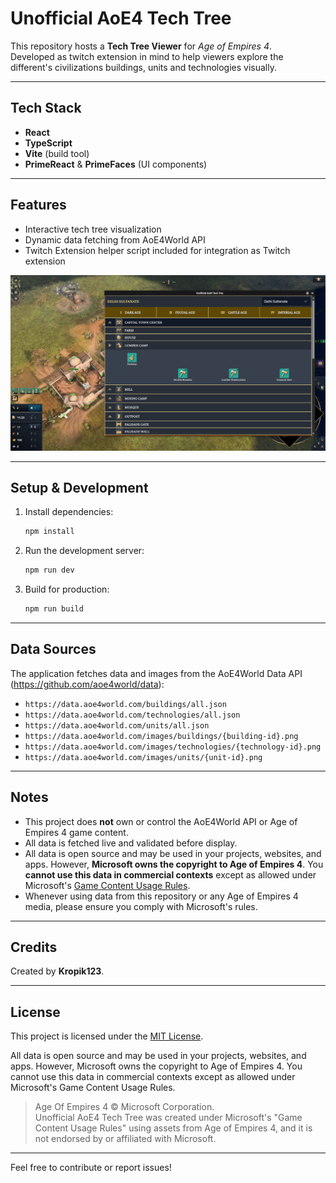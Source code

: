 
# Unofficial AoE4 Tech Tree

This repository hosts a **Tech Tree Viewer** for *Age of Empires 4*.  
Developed as twitch extension in mind to help viewers explore the different's civilizations  buildings, units and technologies visually.

---

## Tech Stack

- **React**
- **TypeScript**
- **Vite** (build tool)
- **PrimeReact** & **PrimeFaces** (UI components)

---

## Features

- Interactive tech tree visualization
- Dynamic data fetching from AoE4World API
- Twitch Extension helper script included for integration as Twitch extension

![Showcase of Twitch extension](readmeAssets/showcase_of_twitch_extension.png "Showcase of Twitch extension")

---

## Setup & Development

1. Install dependencies:
   ```bash
   npm install
   ```

2. Run the development server:
   ```bash
   npm run dev
   ```

3. Build for production:
   ```bash
   npm run build
   ```

---

## Data Sources

The application fetches data and images from the AoE4World Data API (https://github.com/aoe4world/data):

- `https://data.aoe4world.com/buildings/all.json`
- `https://data.aoe4world.com/technologies/all.json`
- `https://data.aoe4world.com/units/all.json`
- `https://data.aoe4world.com/images/buildings/{building-id}.png`
- `https://data.aoe4world.com/images/technologies/{technology-id}.png`
- `https://data.aoe4world.com/images/units/{unit-id}.png`

---

## Notes

- This project does **not** own or control the AoE4World API or Age of Empires 4 game content.
- All data is fetched live and validated before display.
- All data is open source and may be used in your projects, websites, and apps. However, **Microsoft owns the copyright to Age of Empires 4**. You **cannot use this data in commercial contexts** except as allowed under Microsoft's [Game Content Usage Rules](https://www.xbox.com/en-US/developers/rules).
- Whenever using data from this repository or any Age of Empires 4 media, please ensure you comply with Microsoft's rules.

---

## Credits

Created by **Kropik123**.

---

## License

This project is licensed under the [MIT License](LICENSE).

All data is open source and may be used in your projects, websites, and apps. However, Microsoft owns the copyright to Age of Empires 4. You cannot use this data in commercial contexts except as allowed under Microsoft's Game Content Usage Rules.

> Age Of Empires 4 © Microsoft Corporation.  
> Unofficial AoE4 Tech Tree was created under Microsoft's "Game Content Usage Rules" using assets from Age of Empires 4, and it is not endorsed by or affiliated with Microsoft.


---

Feel free to contribute or report issues!
